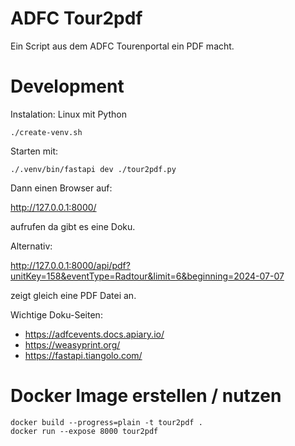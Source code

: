 # ADFC Tour2pdf

Ein Script aus dem ADFC Tourenportal ein PDF macht.

# Development


Instalation: Linux mit Python
```
./create-venv.sh

```

Starten mit:
```
./.venv/bin/fastapi dev ./tour2pdf.py
```

Dann einen Browser auf:

http://127.0.0.1:8000/


aufrufen da gibt es eine Doku.

Alternativ:

http://127.0.0.1:8000/api/pdf?unitKey=158&eventType=Radtour&limit=6&beginning=2024-07-07

zeigt gleich eine PDF Datei an.

Wichtige Doku-Seiten:

* https://adfcevents.docs.apiary.io/
* https://weasyprint.org/
* https://fastapi.tiangolo.com/

# Docker Image erstellen / nutzen

```
docker build --progress=plain -t tour2pdf .
docker run --expose 8000 tour2pdf
```

